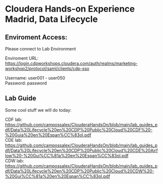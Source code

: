 # Cloudera Hands-on Experience Madrid, Data Lifecycle

## Enviroment Access:

Please connect to Lab Environment

Enviroment URL:   
https://login.cdpworkshops.cloudera.com/auth/realms/marketing-workshop2/protocol/saml/clients/cdp-sso  

Username:   user001 - user050  
Password:   password

## Lab Guide

Some cool stuff we will do today:

CDF lab: https://github.com/campossalex/ClouderaHandsOn/blob/main/lab_guides_pdf/Data%20Lifecycle%20en%20CDP%20Public%20Cloud%20CDF%20-%20Guia%20en%20Espan%CC%83ol.pdf  
CDE lab: https://github.com/campossalex/ClouderaHandsOn/blob/main/lab_guides_pdf/Data%20Lifecycle%20en%20CDP%20Public%20Cloud%20CDE%20Airflow%20-%20Gui%CC%81a%20en%20Espan%CC%83ol.pdf  
CDW lab: https://github.com/campossalex/ClouderaHandsOn/blob/main/lab_guides_pdf/Data%20Lifecycle%20en%20CDP%20Public%20Cloud%20CDW%20-%20Gui%CC%81a%20en%20Espan%CC%83ol.pdf  
